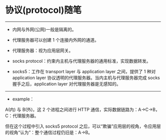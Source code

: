 # 协议(protocol)随笔

<hr>

- 内网与外网(公网)一般是隔离的。

- 代理服务器可以创建 1 个连接内外网的通道。

- 代理服务器：视为应用层网关。

- socks protocol：约束内主机与代理服务器的通用标准，实现数据转发。

- socks5：工作在 transport layer 与 application layer 之间，提供了 1 种对 application layer 协议透明的代理服务器。当内主机与代理服务器完成 socks 握手之后，application layer 对代理服务器是无感知的。

<hr>

- example：

A(内) 与 B(外)，这 2 个进程之间进行 HTTP 通信，实际数据链路为：A->C->B， C：代理服务器。

但在这个过程中引入 socks5 protocol 之后，可以“欺骗”应用层的视角，令应用层的视角“认为”：整个通信过程仍旧是：A->B。
